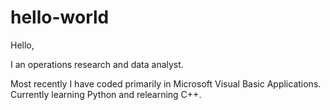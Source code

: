 # hello-world

Hello, 

I an operations research and data analyst.

Most recently I have coded primarily in Microsoft Visual Basic Applications.  Currently learning Python and relearning C++.
